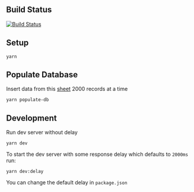 ## Build Status

[![Build Status](https://travis-ci.com/marvinjude/v-server.svg?branch=master)](https://travis-ci.com/marvinjude/v-server)

## Setup

```
yarn
```

## Populate Database

Insert data from this [sheet](https://docs.google.com/spreadsheets/d/1bByA1JuYcawBhg9houYOvraBTYt22LjX8jhhDfUxVNM/edit#gid=2036834724) 2000 records at a time

```
yarn populate-db
```

## Development

Run dev server without delay

```
yarn dev
```

To start the dev server with some response delay which defaults to `2000ms` run:

```
yarn dev:delay
```

You can change the default delay in `package.json`
